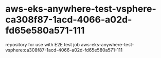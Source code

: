 # aws-eks-anywhere-test-vsphere-ca308f87-1acd-4066-a02d-fd65e580a571-111
repository for use with E2E test job aws-eks-anywhere-test-vsphere:ca308f87-1acd-4066-a02d-fd65e580a571-111
